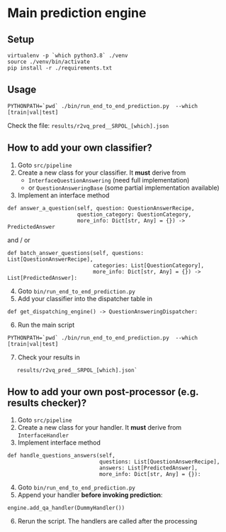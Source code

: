 # Main prediction engine

## Setup

```
virtualenv -p `which python3.8` ./venv
source ./venv/bin/activate
pip install -r ./requirements.txt
```

## Usage

```
PYTHONPATH=`pwd` ./bin/run_end_to_end_prediction.py  --which [train|val|test]
```

Check the file: `results/r2vq_pred__SRPOL_[which].json`

## How to add your own classifier?

1. Goto `src/pipeline`
2. Create a new class for your classifier. It **must** derive from
    * `InterfaceQuestionAnswering` (need full implementation)
    * or `QuestionAnsweringBase` (some partial implementation available)
3. Implement an interface method

```
def answer_a_question(self, question: QuestionAnswerRecipe,
                      question_category: QuestionCategory,
                      more_info: Dict[str, Any] = {}) -> PredictedAnswer
```

and / or

```
def batch_answer_questions(self, questions: List[QuestionAnswerRecipe], 
                           categories: List[QuestionCategory],
                           more_info: Dict[str, Any] = {}) -> List[PredictedAnswer]:
```

4. Goto `bin/run_end_to_end_prediction.py`
5. Add your classifier into the dispatcher table in

```
def get_dispatching_engine() -> QuestionAnsweringDispatcher:
```

6. Run the main script

```
PYTHONPATH=`pwd` ./bin/run_end_to_end_prediction.py  --which [train|val|test]
```

7. Check your results in

```
   results/r2vq_pred__SRPOL_[which].json`
```

## How to add your own post-processor (e.g. results checker)?

1. Goto `src/pipeline`
2. Create a new class for your handler. It **must** derive from `InterfaceHandler`
3. Implement interface method

```
def handle_questions_answers(self, 
                             questions: List[QuestionAnswerRecipe],
                             answers: List[PredictedAnswer],
                             more_info: Dict[str, Any] = {}):
```

4. Goto `bin/run_end_to_end_prediction.py`
5. Append your handler **before invoking prediction**:

```
engine.add_qa_handler(DummyHandler())
```
6. Rerun the script. The handlers are called after the processing
